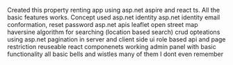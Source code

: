 Created this property renting app using asp.net aspire and react ts. All the basic features works.
Concept used
asp.net identity
asp.net identity email conformation, reset password
asp.net apis
leaflet open street map
haversine algorithm for searching (location based search)
crud opteations using asp.net
pagination in server and client side ui
role based api and page restriction
reuseable react componenets
working admin panel with basic functionality
all basic bells and wistles many of them I dont even remember



